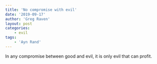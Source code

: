 ```yaml
---
title: 'No compromise with evil'
date: '2019-09-17'
author: 'Greg Raven'
layout: post
categories:
    - evil
tags:
    - 'Ayn Rand'
---
```


In any compromise between good and evil, it is only evil that can profit.